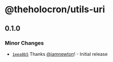 # @theholocron/utils-uri

## 0.1.0

### Minor Changes

- [`1eea0b5`](https://github.com/theholocron/utils/commit/1eea0b58b6675297c28377a267faa9d1e7e1e232) Thanks [@iamnewton](https://github.com/iamnewton)! - Initial release

